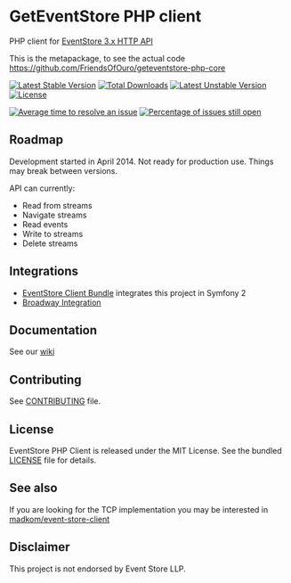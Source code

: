 GetEventStore PHP client
=====================

PHP client for [EventStore 3.x HTTP API](http://docs.geteventstore.com/http-api/latest)

This is the metapackage, to see the actual code https://github.com/FriendsOfOuro/geteventstore-php-core

[![Latest Stable Version](https://poser.pugx.org/friendsofouro/geteventstore/v/stable.svg)](https://packagist.org/packages/friendsofouro/geteventstore) [![Total Downloads](https://poser.pugx.org/friendsofouro/geteventstore/downloads.svg)](https://packagist.org/packages/friendsofouro/geteventstore) [![Latest Unstable Version](https://poser.pugx.org/friendsofouro/geteventstore/v/unstable.svg)](https://packagist.org/packages/friendsofouro/geteventstore) [![License](https://poser.pugx.org/friendsofouro/geteventstore/license.svg)](https://packagist.org/packages/friendsofouro/geteventstore)

[![Average time to resolve an issue](http://isitmaintained.com/badge/resolution/FriendsOfOuro/geteventstore-php.svg)](http://isitmaintained.com/project/FriendsOfOuro/geteventstore-php "Average time to resolve an issue")
[![Percentage of issues still open](http://isitmaintained.com/badge/open/FriendsOfOuro/geteventstore-php.svg)](http://isitmaintained.com/project/FriendsOfOuro/geteventstore-php "Percentage of issues still open")

Roadmap
-------

Development started in April 2014. Not ready for production use. Things may break between versions.

API can currently:

- Read from streams
- Navigate streams
- Read events
- Write to streams
- Delete streams

Integrations
------------
* [EventStore Client Bundle](https://github.com/FriendsOfOuro/eventstore-client-bundle) integrates this project in Symfony 2
* [Broadway Integration](https://github.com/FriendsOfOuro/broadway-eventstore)

Documentation
-------------
See our [wiki](https://github.com/FriendsOfOuro/geteventstore-php/wiki)

Contributing
------------

See [CONTRIBUTING](/CONTRIBUTING.md) file.


License
-------

EventStore PHP Client is released under the MIT License. See the bundled
[LICENSE](/LICENSE) file for details.

See also
--------
If you are looking for the TCP implementation you may be interested in [madkom/event-store-client](https://github.com/madkom/event-store-client)

Disclaimer
----------

This project is not endorsed by Event Store LLP.
